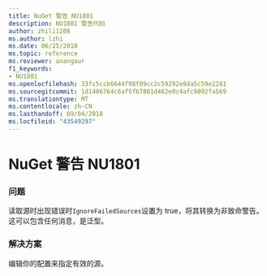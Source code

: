 ```yaml
---
title: NuGet 警告 NU1801
description: NU1801 警告代码
author: zhili1208
ms.author: lzhi
ms.date: 06/25/2018
ms.topic: reference
ms.reviewer: anangaur
f1_keywords:
- NU1801
ms.openlocfilehash: 33fc5ccb6644f98f09cc2c59292e84a5c59e2281
ms.sourcegitcommit: 1d1406764c6af5fb7801d462e0c4afc9092fa569
ms.translationtype: MT
ms.contentlocale: zh-CN
ms.lasthandoff: 09/04/2018
ms.locfileid: "43549297"
---
```

# <a name="nuget-warning-nu1801"></a>NuGet 警告 NU1801

### <a name="issue"></a>问题
读取源时出现错误时`IgnoreFailedSources`设置为 true，将其转换为非致命警告。 这可以包含任何消息，是泛型。

### <a name="solution"></a>解决方案
编辑你的配置来指定有效的源。